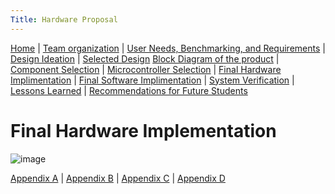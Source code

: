 ```yaml
---
Title: Hardware Proposal
---
```

[Home](/index.md) | [Team organization](/Team_organization.md) | [User Needs, Benchmarking, and Requirements](/User_Needs_Benchmarking_Requirements.md) | [Design Ideation](/Design_Ideation.md) | [Selected Design](/Selected_Design.md) 
[Block Diagram of the product](/Block_Diagram_of_the_product.md) | [Component Selection](/Component_Selection.md) | [Microcontroller Selection](/Microcontroller_Selection.md) | [Final Hardware Implimentation](/Final_Hardware_Implementation.md) | [Final Software Implimentation](/Software_Proposal.md) | [System Verification](/.md) | [Lessons Learned](/.md) | [Recommendations for Future Students](/Recommendations_for_future_students.md)

# Final Hardware Implementation

![image](https://github.com/EGR314-Spring2024-Team303/EGR314-Spring2024-Team303.github.io/assets/156623314/f082cddd-9d6d-4206-ad86-2fa4284f2c19)

[Appendix A](/Appendix_A.md) | [Appendix B](/Appendix_B.md) | [Appendix C](/Appendix_C.md) | [Appendix D](/Appendix_D.md)




